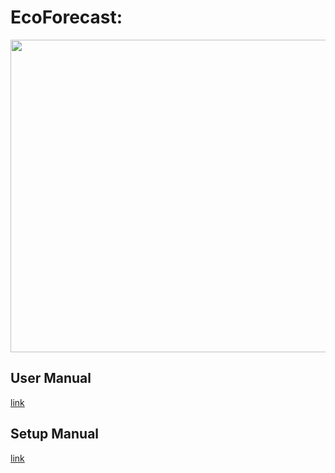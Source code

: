 # EcoForecast:
<img align=center src="https://github.com/akhtarnabeel/ecoforecastCS/raw/master/screenshots/System.jpg" width="650" height="500" />


## User Manual
  [link](/UserManual.md)
  
  
## Setup Manual
  [link](/SystemSetup.md)
